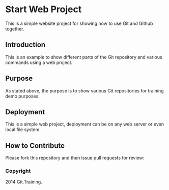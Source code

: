 # Start Web Project

This is a simple website project for showing how to use Git and Github together.

## Introduction

This is an example to show different parts of the Git repository and various commands using a web project.

## Purpose

As stated above, the purpose is to show various Git repositories for training demo purposes.

## Deployment
This is a simple web project, deployment can be on any web server or even local file system.

## How to Contribute

Please fork this repository and then issue pull requests for review:

### Copyright

2014 Git.Training.